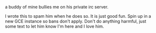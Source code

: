 a buddy of mine bullies me on his private irc server.

I wrote this to spam him when he does so. It is just good fun. Spin up in a new GCE instance so bans don't apply. Don't do anything harmful, just some text to let him know I'm here and I love him.
